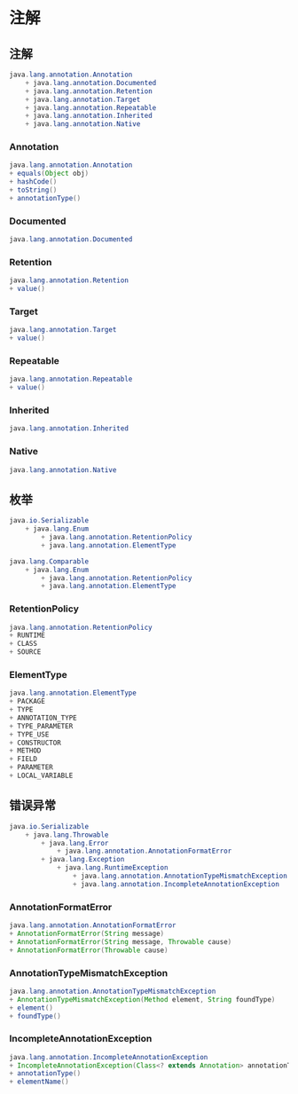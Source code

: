 # 注解

## 注解

```java
java.lang.annotation.Annotation
    + java.lang.annotation.Documented
    + java.lang.annotation.Retention
    + java.lang.annotation.Target
    + java.lang.annotation.Repeatable
    + java.lang.annotation.Inherited
    + java.lang.annotation.Native
```

### Annotation

```java
java.lang.annotation.Annotation
+ equals(Object obj)
+ hashCode()
+ toString()
+ annotationType()
```

### Documented

```java
java.lang.annotation.Documented
```

### Retention

```java
java.lang.annotation.Retention
+ value()
```

### Target

```java
java.lang.annotation.Target
+ value()
```

### Repeatable

```java
java.lang.annotation.Repeatable
+ value()
```

### Inherited

```java
java.lang.annotation.Inherited
```

### Native

```java
java.lang.annotation.Native
```

## 枚举

```java
java.io.Serializable
    + java.lang.Enum
        + java.lang.annotation.RetentionPolicy
        + java.lang.annotation.ElementType

java.lang.Comparable
    + java.lang.Enum
        + java.lang.annotation.RetentionPolicy
        + java.lang.annotation.ElementType
```

### RetentionPolicy

```java
java.lang.annotation.RetentionPolicy
+ RUNTIME
+ CLASS
+ SOURCE
```

### ElementType

```java
java.lang.annotation.ElementType
+ PACKAGE
+ TYPE
+ ANNOTATION_TYPE
+ TYPE_PARAMETER
+ TYPE_USE
+ CONSTRUCTOR
+ METHOD
+ FIELD
+ PARAMETER
+ LOCAL_VARIABLE
```

## 错误异常

```java
java.io.Serializable
    + java.lang.Throwable
        + java.lang.Error
            + java.lang.annotation.AnnotationFormatError
        + java.lang.Exception
            + java.lang.RuntimeException
                + java.lang.annotation.AnnotationTypeMismatchException
                + java.lang.annotation.IncompleteAnnotationException
```

### AnnotationFormatError

```java
java.lang.annotation.AnnotationFormatError
+ AnnotationFormatError(String message)
+ AnnotationFormatError(String message, Throwable cause)
+ AnnotationFormatError(Throwable cause)
```

### AnnotationTypeMismatchException

```java
java.lang.annotation.AnnotationTypeMismatchException
+ AnnotationTypeMismatchException(Method element, String foundType)
+ element()
+ foundType()
```

### IncompleteAnnotationException

```java
java.lang.annotation.IncompleteAnnotationException
+ IncompleteAnnotationException(Class<? extends Annotation> annotationType, String elementName)
+ annotationType()
+ elementName()
```




